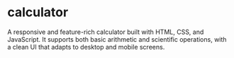 # calculator
A responsive and feature-rich calculator built with HTML, CSS, and JavaScript. It supports both basic arithmetic and scientific operations, with a clean UI that adapts to desktop and mobile screens.
